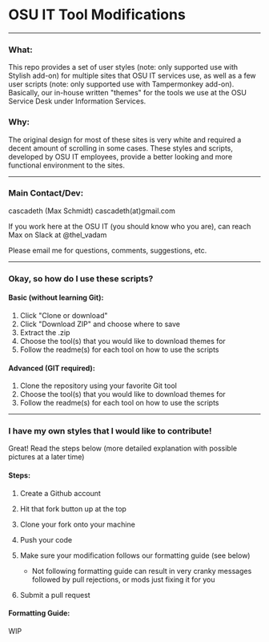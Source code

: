 # OSU IT Tool Modifications

***


### What:
This repo provides a set of user styles (note: only supported use with Stylish add-on) for multiple sites
that OSU IT services use, as well as a few user scripts (note: only supported use with Tampermonkey add-on).
Basically, our in-house written "themes" for the tools we use at
the OSU Service Desk under Information Services.

### Why:
The original design for most of these sites is very white and
required a decent amount of scrolling in some cases.  These 
styles and scripts, developed by OSU IT employees, provide 
a better looking and more functional environment to the sites.


***


### Main Contact/Dev: 

cascadeth (Max Schmidt)  cascadeth(at)gmail.com

If you work here at the OSU IT (you should know who you are), can reach Max on Slack at @thel_vadam

Please email me for questions, comments, suggestions, etc.


***


### Okay, so how do I use these scripts?
#### Basic (without learning Git):
1. Click "Clone or download" 
2. Click "Download ZIP" and choose where to save 
3. Extract the .zip 
4. Choose the tool(s) that you would like to download themes for 
5. Follow the readme(s) for each tool on how to use the scripts 

#### Advanced (GIT required):
1. Clone the repository using your favorite Git tool 
2. Choose the tool(s) that you would like to download themes for 
3. Follow the readme(s) for each tool on how to use the scripts 


***

### I have my own styles that I would like to contribute!
Great!  Read the steps below (more detailed explanation with possible pictures at a later time)

#### Steps:

1. Create a Github account 

2. Hit that fork button up at the top 

3. Clone your fork onto your machine 

4. Push your code 

5. Make sure your modification follows our formatting guide (see below) 

    * Not following formatting guide can result in very cranky messages followed by pull rejections, or mods just fixing it for you 
   
6. Submit a pull request 

#### Formatting Guide:
WIP